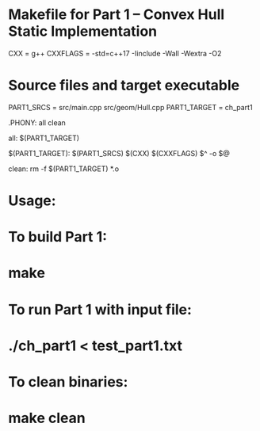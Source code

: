# Makefile for Part 1 – Convex Hull Static Implementation

CXX = g++
CXXFLAGS = -std=c++17 -Iinclude -Wall -Wextra -O2

# Source files and target executable
PART1_SRCS = src/main.cpp src/geom/Hull.cpp
PART1_TARGET = ch_part1

.PHONY: all clean

all: $(PART1_TARGET)

$(PART1_TARGET): $(PART1_SRCS)
	$(CXX) $(CXXFLAGS) $^ -o $@

clean:
	rm -f $(PART1_TARGET) *.o

# Usage:
# To build Part 1:
#   make
#
# To run Part 1 with input file:
#   ./ch_part1 < test_part1.txt
#
# To clean binaries:
#   make clean